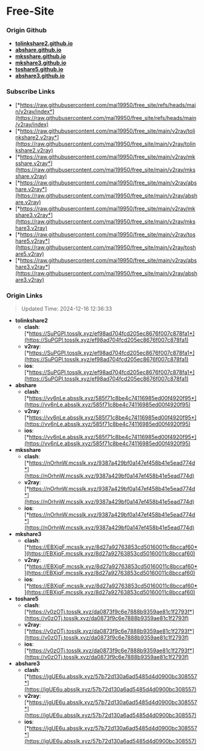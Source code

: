 # Free-Site

### Origin Github

- [**tolinkshare2.github.io**](https://github.com/tolinkshare2/tolinkshare2.github.io)
- [**abshare.github.io**](https://github.com/abshare/abshare.github.io)
- [**mksshare.github.io**](https://github.com/mksshare/mksshare.github.io)
- [**mkshare3.github.io**](https://github.com/mkshare3/mkshare3.github.io)
- [**toshare5.github.io**](https://github.com/toshare5/toshare5.github.io)
- [**abshare3.github.io**](https://github.com/abshare3/abshare3.github.io)

### Subscribe Links

- [*https://raw.githubusercontent.com/mai19950/free_site/refs/heads/main/v2ray/index*](https://raw.githubusercontent.com/mai19950/free_site/refs/heads/main/v2ray/index)
- [*https://raw.githubusercontent.com/mai19950/free_site/main/v2ray/tolinkshare2.v2ray*](https://raw.githubusercontent.com/mai19950/free_site/main/v2ray/tolinkshare2.v2ray)
- [*https://raw.githubusercontent.com/mai19950/free_site/main/v2ray/mksshare.v2ray*](https://raw.githubusercontent.com/mai19950/free_site/main/v2ray/mksshare.v2ray)
- [*https://raw.githubusercontent.com/mai19950/free_site/main/v2ray/abshare.v2ray*](https://raw.githubusercontent.com/mai19950/free_site/main/v2ray/abshare.v2ray)
- [*https://raw.githubusercontent.com/mai19950/free_site/main/v2ray/mkshare3.v2ray*](https://raw.githubusercontent.com/mai19950/free_site/main/v2ray/mkshare3.v2ray)
- [*https://raw.githubusercontent.com/mai19950/free_site/main/v2ray/toshare5.v2ray*](https://raw.githubusercontent.com/mai19950/free_site/main/v2ray/toshare5.v2ray)
- [*https://raw.githubusercontent.com/mai19950/free_site/main/v2ray/abshare3.v2ray*](https://raw.githubusercontent.com/mai19950/free_site/main/v2ray/abshare3.v2ray)

### Origin Links

> Updated Time: 2024-12-16 12:36:33

- **tolinkshare2**
  - **clash**: [*https://SuPGPl.tosslk.xyz/ef98ad704fcd205ec8676f007c878fa1*](https://SuPGPl.tosslk.xyz/ef98ad704fcd205ec8676f007c878fa1)
  - **v2ray**: [*https://SuPGPl.tosslk.xyz/ef98ad704fcd205ec8676f007c878fa1*](https://SuPGPl.tosslk.xyz/ef98ad704fcd205ec8676f007c878fa1)
  - **ios**: [*https://SuPGPl.tosslk.xyz/ef98ad704fcd205ec8676f007c878fa1*](https://SuPGPl.tosslk.xyz/ef98ad704fcd205ec8676f007c878fa1)
- **abshare**
  - **clash**: [*https://vv6nLe.absslk.xyz/585f71c8be4c74116985ed00f4920f95*](https://vv6nLe.absslk.xyz/585f71c8be4c74116985ed00f4920f95)
  - **v2ray**: [*https://vv6nLe.absslk.xyz/585f71c8be4c74116985ed00f4920f95*](https://vv6nLe.absslk.xyz/585f71c8be4c74116985ed00f4920f95)
  - **ios**: [*https://vv6nLe.absslk.xyz/585f71c8be4c74116985ed00f4920f95*](https://vv6nLe.absslk.xyz/585f71c8be4c74116985ed00f4920f95)
- **mksshare**
  - **clash**: [*https://nOrhnW.mcsslk.xyz/9387a429bf0a147ef458b41e5ead774d*](https://nOrhnW.mcsslk.xyz/9387a429bf0a147ef458b41e5ead774d)
  - **v2ray**: [*https://nOrhnW.mcsslk.xyz/9387a429bf0a147ef458b41e5ead774d*](https://nOrhnW.mcsslk.xyz/9387a429bf0a147ef458b41e5ead774d)
  - **ios**: [*https://nOrhnW.mcsslk.xyz/9387a429bf0a147ef458b41e5ead774d*](https://nOrhnW.mcsslk.xyz/9387a429bf0a147ef458b41e5ead774d)
- **mkshare3**
  - **clash**: [*https://EBXjqF.mcsslk.xyz/8d27a92763853cd50160011c8bccaf60*](https://EBXjqF.mcsslk.xyz/8d27a92763853cd50160011c8bccaf60)
  - **v2ray**: [*https://EBXjqF.mcsslk.xyz/8d27a92763853cd50160011c8bccaf60*](https://EBXjqF.mcsslk.xyz/8d27a92763853cd50160011c8bccaf60)
  - **ios**: [*https://EBXjqF.mcsslk.xyz/8d27a92763853cd50160011c8bccaf60*](https://EBXjqF.mcsslk.xyz/8d27a92763853cd50160011c8bccaf60)
- **toshare5**
  - **clash**: [*https://v0zOTj.tosslk.xyz/da0873f9c6e7888b9359ae81c1f2793f*](https://v0zOTj.tosslk.xyz/da0873f9c6e7888b9359ae81c1f2793f)
  - **v2ray**: [*https://v0zOTj.tosslk.xyz/da0873f9c6e7888b9359ae81c1f2793f*](https://v0zOTj.tosslk.xyz/da0873f9c6e7888b9359ae81c1f2793f)
  - **ios**: [*https://v0zOTj.tosslk.xyz/da0873f9c6e7888b9359ae81c1f2793f*](https://v0zOTj.tosslk.xyz/da0873f9c6e7888b9359ae81c1f2793f)
- **abshare3**
  - **clash**: [*https://jgUE6u.absslk.xyz/57b72d130a6ad5485d4d0900bc308557*](https://jgUE6u.absslk.xyz/57b72d130a6ad5485d4d0900bc308557)
  - **v2ray**: [*https://jgUE6u.absslk.xyz/57b72d130a6ad5485d4d0900bc308557*](https://jgUE6u.absslk.xyz/57b72d130a6ad5485d4d0900bc308557)
  - **ios**: [*https://jgUE6u.absslk.xyz/57b72d130a6ad5485d4d0900bc308557*](https://jgUE6u.absslk.xyz/57b72d130a6ad5485d4d0900bc308557)
